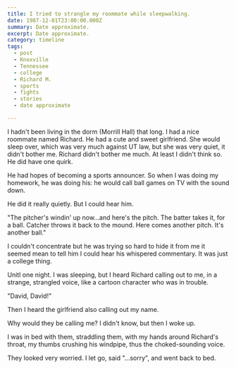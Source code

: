 ```yaml
---
title: I tried to strangle my roommate while sleepwalking.
date: 1987-12-01T23:00:00.000Z
summary: Date approximate.
excerpt: Date approximate.
category: timeline
tags:
  - post 
  - Knoxville
  - Tennessee
  - college
  - Richard M.
  - sports
  - fights
  - stories
  - date approximate

---
```


I hadn't been living in the dorm (Morrill Hall) that long. I had a nice roommate named Richard. He had a cute and sweet girlfriend. She would sleep over, which was very much against UT law, but she was very quiet, it didn't bother me. Richard didn't bother me much. At least I didn't think so. He did have one quirk.

He had hopes of becoming a sports announcer. So when I was doing my homework, he was doing his: he would call ball games on TV with the sound down.

He did it really quietly. But I could hear him.

"The pitcher's windin' up now...and here's the pitch. The batter takes it, for a ball. Catcher throws it back to the mound. Here comes another pitch. It's another ball."

I couldn't concentrate but he was trying so hard to hide it from me it seemed mean to tell him I could hear his whispered commentary. It was just a college thing.

Unitl one night. I was sleeping, but I heard Richard calling out to me, in a strange, strangled voice, like a cartoon character who was in trouble.

"David, David!"

Then I heard the girlfriend also calling out my name.

Why would they be calling me? I didn't know, but then I woke up.

I was in bed with them, straddling them, with my hands around Richard's throat, my thumbs crushing his windpipe, thus the choked-sounding voice.

They looked very worried. I let go, said "...sorry", and went back to bed.